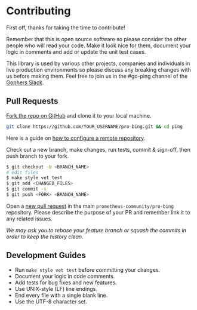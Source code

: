 # Contributing

First off, thanks for taking the time to contribute!

Remember that this is open source software so please consider the other people who will read your code.
Make it look nice for them, document your logic in comments and add or update the unit test cases.

This library is used by various other projects, companies and individuals in live production environments so please discuss any breaking changes with us before making them.
Feel free to join us in the #go-ping channel of the [Gophers Slack](https://invite.slack.golangbridge.org/).

## Pull Requests

[Fork the repo on GitHub](https://github.com/prometheus-community/pro-bing/fork) and clone it to your local machine.

```bash
git clone https://github.com/YOUR_USERNAME/pro-bing.git && cd ping
```

Here is a guide on [how to configure a remote repository](https://docs.github.com/en/free-pro-team@latest/github/collaborating-with-issues-and-pull-requests/configuring-a-remote-for-a-fork).

Check out a new branch, make changes, run tests, commit & sign-off, then push branch to your fork.

```bash
$ git checkout -b <BRANCH_NAME>
# edit files
$ make style vet test
$ git add <CHANGED_FILES>
$ git commit -s
$ git push <FORK> <BRANCH_NAME>
```

Open a [new pull request](https://github.com/prometheus-community/pro-bing/compare) in the main `prometheus-community/pro-bing` repository.
Please describe the purpose of your PR and remember link it to any related issues.

*We may ask you to rebase your feature branch or squash the commits in order to keep the history clean.*

## Development Guides

- Run `make style vet test` before committing your changes.
- Document your logic in code comments.
- Add tests for bug fixes and new features.
- Use UNIX-style (LF) line endings.
- End every file with a single blank line.
- Use the UTF-8 character set.
